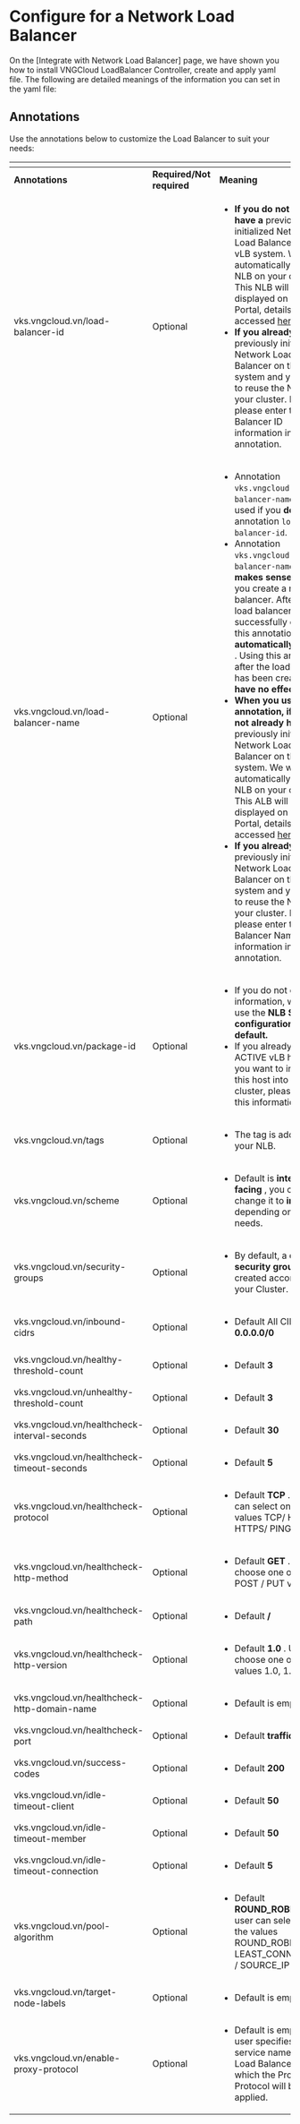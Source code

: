 # Configure for a Network Load Balancer

On the \[Integrate with Network Load Balancer] page, we have shown you how to install VNGCloud LoadBalancer Controller, create and apply yaml file. The following are detailed meanings of the information you can set in the yaml file:

## Annotations <a href="#configureforanetworkloadbalancer-annotation" id="configureforanetworkloadbalancer-annotation"></a>

Use the annotations below to customize the Load Balancer to suit your needs:

<table data-header-hidden data-full-width="true"><thead><tr><th width="207"></th><th width="231"></th><th></th></tr></thead><tbody><tr><td><strong>Annotations</strong></td><td><strong>Required/Not required</strong></td><td><strong>Meaning</strong></td></tr><tr><td>vks.vngcloud.vn/load-balancer-id</td><td>Optional</td><td><ul><li><strong>If you do not already have a</strong> previously initialized Network Load Balancer on the vLB system. We will automatically create 1 NLB on your cluster. This NLB will be displayed on vLB Portal, details can be accessed <a href="https://hcm-3.console.vngcloud.vn/vserver/load-balancer/vlb">here</a></li><li><strong>If you already have a</strong> previously initialized Network Load Balancer on the vLB system and you want to reuse the NLB for your cluster. Now, please enter the Load Balancer ID information into this annotation.</li></ul></td></tr><tr><td>vks.vngcloud.vn/load-balancer-name</td><td>Optional</td><td><ul><li>Annotation <code>vks.vngcloud.vn/load-balancer-name</code>will be used if you <strong>do not</strong> use annotation <code>load-balancer-id</code>.</li><li>Annotation <code>vks.vngcloud.vn/load-balancer-name</code> <strong>only makes sense</strong> when you create a new load balancer. After the load balancer is successfully created, this annotation <strong>will be automatically deleted</strong> . Using this annotation after the load balancer has been created will <strong>have no effect</strong> .</li><li><strong>When you use this annotation, if you do not already have a</strong> previously initialized Network Load Balancer on the vLB system. We will automatically create 1 NLB on your cluster. This ALB will be displayed on vLB Portal, details can be accessed <a href="https://hcm-3.console.vngcloud.vn/vserver/load-balancer/vlb">here</a></li><li><strong>If you already have a</strong> previously initialized Network Load Balancer on the vLB system and you want to reuse the NLB for your cluster. Now, please enter the Load Balancer Name information into this annotation.</li></ul></td></tr><tr><td>vks.vngcloud.vn/package-id</td><td>Optional</td><td><ul><li>If you do not enter this information, we will use the <strong>NLB Small configuration by default.</strong></li><li>If you already have an ACTIVE vLB host and you want to integrate this host into your K8S cluster, please skip this information field.</li></ul></td></tr><tr><td>vks.vngcloud.vn/tags</td><td>Optional</td><td><ul><li>The tag is added to your NLB.</li></ul></td></tr><tr><td>vks.vngcloud.vn/scheme</td><td>Optional</td><td><ul><li>Default is <strong>internet-facing</strong> , you can change it to <strong>internal</strong> depending on your needs.</li></ul></td></tr><tr><td>vks.vngcloud.vn/security-groups</td><td>Optional</td><td><ul><li>By default, a <strong>default security group</strong> will be created according to your Cluster.</li></ul></td></tr><tr><td>vks.vngcloud.vn/inbound-cidrs</td><td>Optional</td><td><ul><li>Default All CIRD: <strong>0.0.0.0/0</strong></li></ul></td></tr><tr><td>vks.vngcloud.vn/healthy-threshold-count</td><td>Optional</td><td><ul><li>Default <strong>3</strong></li></ul></td></tr><tr><td>vks.vngcloud.vn/unhealthy-threshold-count</td><td>Optional</td><td><ul><li>Default <strong>3</strong></li></ul></td></tr><tr><td>vks.vngcloud.vn/healthcheck-interval-seconds</td><td>Optional</td><td><ul><li>Default <strong>30</strong></li></ul></td></tr><tr><td>vks.vngcloud.vn/healthcheck-timeout-seconds</td><td>Optional</td><td><ul><li>Default <strong>5</strong></li></ul></td></tr><tr><td>vks.vngcloud.vn/healthcheck-protocol</td><td>Optional</td><td><ul><li>Default <strong>TCP</strong> . Users can select one of the values ​​TCP/ HTTP/ HTTPS/ PING-UDP</li></ul></td></tr><tr><td>vks.vngcloud.vn/healthcheck-http-method</td><td>Optional</td><td><ul><li>Default <strong>GET</strong> . User can choose one of GET / POST / PUT values</li></ul></td></tr><tr><td>vks.vngcloud.vn/healthcheck-path</td><td>Optional</td><td><ul><li>Default <strong>/</strong></li></ul></td></tr><tr><td>vks.vngcloud.vn/healthcheck-http-version</td><td>Optional</td><td><ul><li>Default <strong>1.0</strong> . Users can choose one of the values ​​1.0, 1.1</li></ul></td></tr><tr><td>vks.vngcloud.vn/healthcheck-http-domain-name</td><td>Optional</td><td><ul><li>Default is empty</li></ul></td></tr><tr><td>vks.vngcloud.vn/healthcheck-port</td><td>Optional</td><td><ul><li>Default <strong>traffic port</strong></li></ul></td></tr><tr><td>vks.vngcloud.vn/success-codes</td><td>Optional</td><td><ul><li>Default <strong>200</strong></li></ul></td></tr><tr><td>vks.vngcloud.vn/idle-timeout-client</td><td>Optional</td><td><ul><li>Default <strong>50</strong></li></ul></td></tr><tr><td>vks.vngcloud.vn/idle-timeout-member</td><td>Optional</td><td><ul><li>Default <strong>50</strong></li></ul></td></tr><tr><td>vks.vngcloud.vn/idle-timeout-connection</td><td>Optional</td><td><ul><li>Default <strong>5</strong></li></ul></td></tr><tr><td>vks.vngcloud.vn/pool-algorithm</td><td>Optional</td><td><ul><li>Default <strong>ROUND_ROBIN</strong> . The user can select one of the values ​​ROUND_ROBIN / LEAST_CONNECTIONS / SOURCE_IP</li></ul></td></tr><tr><td>vks.vngcloud.vn/target-node-labels</td><td>Optional</td><td><ul><li>Default is empty</li></ul></td></tr><tr><td>vks.vngcloud.vn/enable-proxy-protocol</td><td>Optional</td><td><ul><li>Default is empty. The user specifies a list of service names in the Load Balancer to which the Proxy Protocol will be applied.</li></ul></td></tr></tbody></table>
